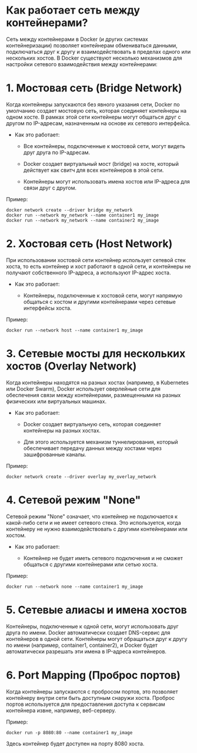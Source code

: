 # Как работает сеть между контейнерами?

Сеть между контейнерами в Docker (и других системах контейнеризации) позволяет контейнерам обмениваться данными, подключаться друг к другу и взаимодействовать в пределах одного или нескольких хостов. В Docker существуют несколько механизмов для настройки сетевого взаимодействия между контейнерами:

# 1. Мостовая сеть (Bridge Network)
Когда контейнеры запускаются без явного указания сети, Docker по умолчанию создает мостовую сеть, которая соединяет контейнеры на одном хосте. В рамках этой сети контейнеры могут общаться друг с другом по IP-адресам, назначенным на основе их сетевого интерфейса.

- Как это работает:

  - Все контейнеры, подключенные к мостовой сети, могут видеть друг друга по IP-адресам.

  - Docker создает виртуальный мост (bridge) на хосте, который действует как свитч для всех контейнеров в этой сети.

  - Контейнеры могут использовать имена хостов или IP-адреса для связи друг с другом.

Пример:

```
docker network create --driver bridge my_network
docker run --network my_network --name container1 my_image
docker run --network my_network --name container2 my_image
```

# 2. Хостовая сеть (Host Network)
При использовании хостовой сети контейнер использует сетевой стек хоста, то есть контейнер и хост работают в одной сети, и контейнеры не получают собственного IP-адреса, а используют IP-адрес хоста.

- Как это работает:

  - Контейнеры, подключенные к хостовой сети, могут напрямую общаться с хостом и другими контейнерами через сетевые интерфейсы хоста.

Пример:

```
docker run --network host --name container1 my_image
```

# 3. Сетевые мосты для нескольких хостов (Overlay Network)
Когда контейнеры находятся на разных хостах (например, в Kubernetes или Docker Swarm), Docker использует оверлейные сети для обеспечения связи между контейнерами, размещенными на разных физических или виртуальных машинах.

- Как это работает:

  - Docker создает виртуальную сеть, которая соединяет контейнеры на разных хостах.

  - Для этого используется механизм туннелирования, который обеспечивает передачу данных между хостами через зашифрованные каналы.

Пример:

```
docker network create --driver overlay my_overlay_network

```

# 4. Сетевой режим "None"
Сетевой режим "None" означает, что контейнер не подключается к какой-либо сети и не имеет сетевого стека. Это используется, когда контейнеру не нужно взаимодействовать с другими контейнерами или хостом.

- Как это работает:

  - Контейнер не будет иметь сетевого подключения и не сможет общаться с другими контейнерами или сетью хоста.

Пример:

```
docker run --network none --name container1 my_image
```

# 5. Сетевые алиасы и имена хостов
Контейнеры, подключенные к одной сети, могут использовать друг друга по имени. Docker автоматически создает DNS-сервис для контейнеров в одной сети. Контейнеры могут обращаться друг к другу по имени (например, container1, container2), и Docker будет автоматически разрешать эти имена в IP-адреса контейнеров.

# 6. Port Mapping (Проброс портов)
Когда контейнеры запускаются с пробросом портов, это позволяет контейнеру внутри сети быть доступным снаружи хоста. Проброс портов используется для предоставления доступа к сервисам контейнера извне, например, веб-серверу.

Пример:

```
docker run -p 8080:80 --name container1 my_image
```

Здесь контейнер будет доступен на порту 8080 хоста.